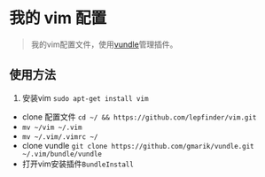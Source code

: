# 我的 vim 配置

> 我的vim配置文件，使用[vundle](https://github.com/gmarik/vundle)管理插件。

## 使用方法

1. 安装vim `sudo apt-get install vim`
- clone 配置文件 `cd ~/ && https://github.com/lepfinder/vim.git`
- `mv ~/vim ~/.vim`
- `mv ~/.vim/.vimrc ~/`
- clone vundle `git clone https://github.com/gmarik/vundle.git ~/.vim/bundle/vundle`
- 打开vim安装插件`BundleInstall`



